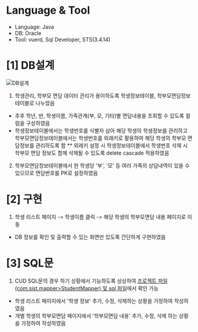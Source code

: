 # Language & Tool
- Language: Java
- DB: Oracle
- Tool: vuerd, Sql Developer, STS(3.4.14)

# [1] DB설계

![DB설계](https://user-images.githubusercontent.com/86100634/150008994-2c782898-e465-4550-aa8b-762faf0c9c2f.jpg)
1. 학생관리, 학부모 면담 데이터 관리가 용이하도록 학생정보테이블, 학부모면담정보테이블로 나누었음
  - 추후 학년, 반, 학생이름, 가족관계(부, 모, 기타)별 면담내용을 조회할 수 있도록 컬럼을 구성하였음
  - 학생정보테이블에서는 학생번호를 식별자 삼아 해당 학생의 학생정보를 관리하고 
    학부모면담정보테이블에서는 학생번호를 외래키로 활용하여 해당 학생의 학부모 면담정보를 관리하도록 함
    ** 외래키 설정 시 학생정보테이블에서 학생번호 삭제 시 학부모 면담 정보도 함께 삭제될 수 있도록 
       delete cascade 적용하였음
2. 학부모면담정보테이블에서 한 학생당 '부', '모' 등 여러 가족의 상담내역이 있을 수 있으므로 면담번호를 PK로 설정하였음

# [2] 구현
1. 학생 리스트 페이지 -> 학생이름 클릭 -> 해당 학생의 학부모면담 내용 페이지로 이동
- DB 정보를 확인 및 출력할 수 있는 화면만 있도록 간단하게 구현하였음
# [3] SQL문
1. CUD SQL문의 경우 하기 상황에서 기능하도록 상상하여 [프로젝트 파일(com.sist.mapper>StudentMapper) 및 sql 파일](https://github.com/gyurami/22-01-ParentsInterviewInfo/tree/main/%5B3%5D%20SQL)에서 확인 가능 
- 학생 리스트 페이지에서 '학생 정보' 추가, 수정, 삭제하는 상황을 가정하여 작성하였음
- 개별 학생의 학부모면담 페이지에서 '학부모면담 내용' 추가, 수정, 삭제 하는 상황을 가정하여 작성하였음
